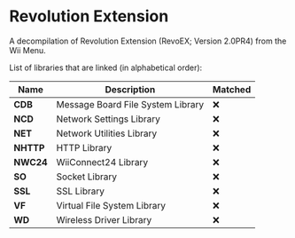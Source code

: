Revolution Extension
====================
A decompilation of Revolution Extension (RevoEX; Version 2.0PR4) from the Wii Menu.  

List of libraries that are linked (in alphabetical order):

|   Name    |             Description           |      Matched       |
|-----------|-----------------------------------|--------------------|
| **CDB**   | Message Board File System Library | :x: |
| **NCD**   | Network Settings Library          | :x: |
| **NET**   | Network Utilities Library         | :x: |
| **NHTTP** | HTTP Library                      | :x: |
| **NWC24** | WiiConnect24 Library              | :x: |
| **SO**    | Socket Library                    | :x: |
| **SSL**   | SSL Library                       | :x: |
| **VF**    | Virtual File System Library       | :x: |
| **WD**    | Wireless Driver Library           | :x: |
